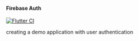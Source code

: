 #### Firebase Auth

[![Flutter CI](https://github.com/shavar67/firebase_auth/actions/workflows/flutter_ci.yml/badge.svg?branch=master)](https://github.com/shavar67/firebase_auth/actions/workflows/flutter_ci.yml)

creating a demo application with user authentication
   
